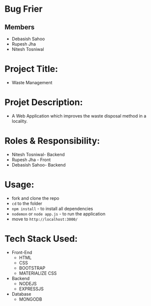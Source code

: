# Bug Frier
## Members
* Debasish Sahoo
* Rupesh Jha
* Nitesh Tosniwal

# Project Title:
* Waste Management

# Projet Description:
* A Web Application which improves the waste disposal method in a locality.

# Roles & Responsibility:
* Nitesh Tosniwal- Backend
* Rupesh Jha - Front
* Debasish Sahoo- Backend

# Usage:
* fork and clone the repo
* `cd` to the folder
* `npm install` - to install all dependencies
* `nodemon` or `node app.js` - to run the application
*  move to `http://localhost:3000/`
# Tech Stack Used:
* Front-End
  * HTML
  * CSS
  * BOOTSTRAP
  * MATERIALIZE CSS
* Backend
  * NODEJS
  * EXPRESSJS
* Database
  * MONGODB
